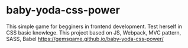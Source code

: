 # baby-yoda-css-power
This simple game for begginers in frontend development. Test herself in CSS basic knowlege. This project based on JS, Webpack, MVC pattern, SASS, Babel https://gemsgame.github.io/baby-yoda-css-power/
